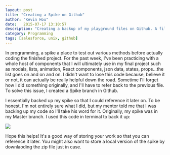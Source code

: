 ```yaml
---
layout: post
title: "Creating a Spike on Github"
author: "Kevin Hou"
date:   2015-07-17 13:10:57
description: "Creating a backup of my playground files on Github. A file where you play around with technique and features is called a 'spike.'"
category: Programming
tags: [salesforce, unix, github]
---
```

In programming, a spike a place to test out various methods before actually coding the finished project. For the past week, I've been practicing with a whole host of components that I will ultimately use in my final project such as modals, lists, animation, React components, json data, states, props...the list goes on and on and on. I didn't want to lose this code because, believe it or not, it can actually be really helpful down the road. Sometime I'll forget how I did something originally, and I'll have to refer back to the previous file. To solve this issue, I created a Spike branch in Github.
 
I essentially backed up my spike so that I could reference it later on. To be honest, I'm not entirely sure what I did, but my mentor told me that I was backing up my code so I'll take his word for it. Originally, my spike was in my Master branch. I used this code in terminal to back it up:

<img src="./../../../../media/blog/images/Github Spike.jpg">

Hope this helps! It's a good way of storing your work so that you can reference it later. You might also want to store a local version of the spike by downlaoding the zip file just in case.
